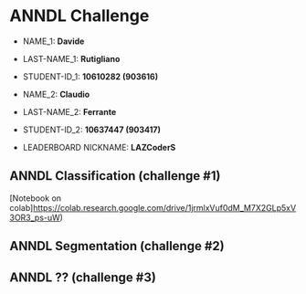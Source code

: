 # ANNDL Challenge

* NAME_1: __Davide__
* LAST-NAME_1: __Rutigliano__
* STUDENT-ID_1: __10610282 (903616)__

* NAME_2: __Claudio__
* LAST-NAME_2: __Ferrante__
* STUDENT-ID_2: __10637447 (903417)__

* LEADERBOARD NICKNAME: __LAZCoderS__

## ANNDL Classification (challenge #1)

[Notebook on colab]https://colab.research.google.com/drive/1jrmlxVuf0dM_M7X2GLp5xV3OR3_ps-uW)

## ANNDL Segmentation (challenge #2)

## ANNDL ?? (challenge #3)
